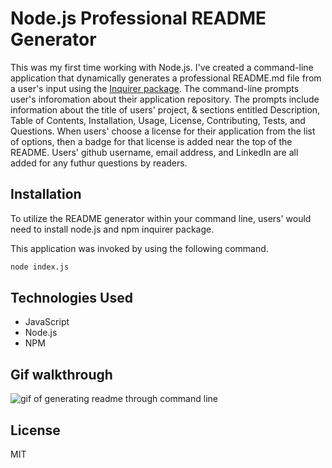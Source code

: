 # Node.js Professional README Generator

This was my first time working with Node.js. I've created a command-line application that dynamically generates a professional README.md file from a user's input using the [Inquirer package](https://www.npmjs.com/package/inquirer). The command-line prompts user's inforomation about their application repository. The prompts include information about the title of users' project, & sections entitled Description, Table of Contents, Installation, Usage, License, Contributing, Tests, and Questions. When users' choose a license for their application from the list of options, then a badge for that license is added near the top of the README. Users' github username, email address, and LinkedIn are all added for any futhur questions by readers. 


## Installation
 To utilize the README generator within your command line, users' would need to install node.js and npm inquirer package. 

This application was invoked by using the following command. 
 ```bash
node index.js
```

## Technologies Used
- JavaScript
- Node.js
- NPM



## Gif walkthrough
![gif of generating readme through command line](./assets/readme.generator.gif)

## License
MIT






